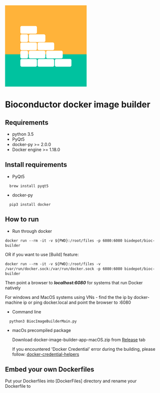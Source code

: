 ![](media/logo.png)
# Bioconductor docker image builder

## Requirements
- python 3.5
- PyQt5
- docker-py >= 2.0.0
- Docker engine >= 1.18.0

## Install requirements
- PyQt5 
```
  brew install pyqt5
```
- docker-py
```
  pip3 install docker
```


## How to run
- Run through docker
```
docker run --rm -it -v ${PWD}:/root/files -p 6080:6080 biodepot/bioc-builder
```
OR if you want to use [Build] feature:
```
docker run --rm -it -v ${PWD}:/root/files -v /var/run/docker.sock:/var/run/docker.sock -p 6080:6080 biodepot/bioc-builder
```
Then point a browser to **_localhost:6080_** for systems that run Docker natively

For windows and MacOS systems using VNs - find the the ip by
docker-machine ip
or
ping docker.local
and point the browser to <IP>:6080

- Command line
```
  python3 BiocImageBuilderMain.py
```
- macOs precompiled package

  Download docker-image-builder-app-macOS.zip from [Release](https://github.com/JMHOO/BiocImageBuilder/releases/tag/v0.4) tab


  If you encountered 'Docker Credential' error during the building, please follow:
  [docker-credential-helpers](https://github.com/docker/docker-credential-helpers)


## Embed your own Dockerfiles
  Put your Dockerfiles into [DockerFiles] directory and rename your Dockerfile to **_<title>.Dockerfile_**

## Demo
[![BiocImageBuilder tutorial](https://img.youtube.com/vi/HftUChnYytw/0.jpg)](https://www.youtube.com/watch?v=HftUChnYytw)
 

## Screenshots
  On macOS
  ![Screenshot](media/screenshot.png)
 
  On Ubuntu
  ![Screenshot](media/screenshot_ubuntu.png)
  
  On windows
  ![Screenshot](media/biocbuilder-windows.png)
